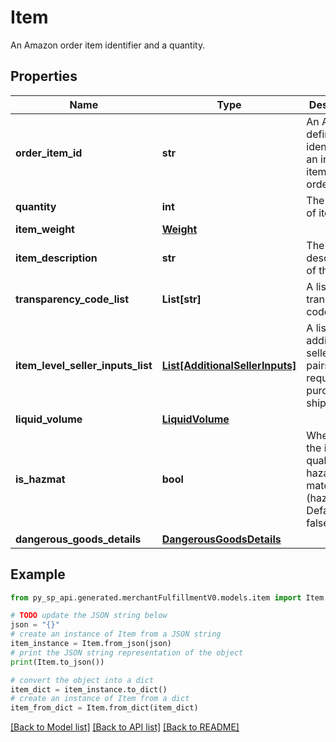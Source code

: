 # Item

An Amazon order item identifier and a quantity.

## Properties

Name | Type | Description | Notes
------------ | ------------- | ------------- | -------------
**order_item_id** | **str** | An Amazon-defined identifier for an individual item in an order. | 
**quantity** | **int** | The number of items. | 
**item_weight** | [**Weight**](Weight.md) |  | [optional] 
**item_description** | **str** | The description of the item. | [optional] 
**transparency_code_list** | **List[str]** | A list of transparency codes. | [optional] 
**item_level_seller_inputs_list** | [**List[AdditionalSellerInputs]**](AdditionalSellerInputs.md) | A list of additional seller input pairs required to purchase shipping. | [optional] 
**liquid_volume** | [**LiquidVolume**](LiquidVolume.md) |  | [optional] 
**is_hazmat** | **bool** | When true, the item qualifies as hazardous materials (hazmat). Defaults to false. | [optional] 
**dangerous_goods_details** | [**DangerousGoodsDetails**](DangerousGoodsDetails.md) |  | [optional] 

## Example

```python
from py_sp_api.generated.merchantFulfillmentV0.models.item import Item

# TODO update the JSON string below
json = "{}"
# create an instance of Item from a JSON string
item_instance = Item.from_json(json)
# print the JSON string representation of the object
print(Item.to_json())

# convert the object into a dict
item_dict = item_instance.to_dict()
# create an instance of Item from a dict
item_from_dict = Item.from_dict(item_dict)
```
[[Back to Model list]](../README.md#documentation-for-models) [[Back to API list]](../README.md#documentation-for-api-endpoints) [[Back to README]](../README.md)



